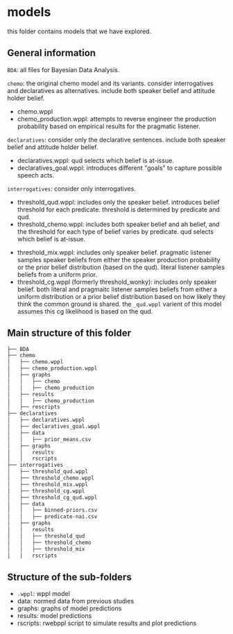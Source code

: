 # models
this folder contains models that we have explored. 

## General information
`BDA`: all files for Bayesian Data Analysis.

`chemo`: the original chemo model and its variants. consider interrogatives and declaratives as alternatives. include both speaker belief and attitude holder belief. 
- chemo.wppl
- chemo_production.wppl: attempts to reverse engineer the production probability based on empirical results for the pragmatic listener.

`declaratives`: consider only the declarative sentences. include both speaker belief and attitude holder belief.
- declaratives.wppl: qud selects which belief is at-issue.
- declaratives_goal.wppl: introduces different "goals" to capture possible speech acts.

`interrogatives`: consider only interrogatives. 
- threshold_qud.wppl: includes only the speaker belief. introduces belief threshold for each predicate. threshold is determined by predicate and qud.
- threshold_chemo.wppl: includes both speaker belief and ah belief, and the threshold for each type of belief varies by predicate. qud selects which belief is at-issue.
<!-- - threshold_mix.wppl: includes both speaker belief and ah belief in the meaning function (i.e., the meaning function involves checking both the speaker belief and the ah belief against their respective predicate-specific threshold), but only infers the speaker belief. -->
- threshold_mix.wppl: includes only speaker belief. pragmatic listener samples speaker beliefs from either the speaker production probability or the prior belief distribution (based on the qud). literal listener samples beliefs from a uniform prior.
- threshold_cg.wppl (formerly threshold_wonky): includes only speaker belief. both literal and pragmaitc listener samples beliefs from either a uniform distribution or a prior belief distribution based on how likely they think the common ground is shared. the `_qud.wppl` varient of this model assumes this cg likelihood is based on the qud.

## Main structure of this folder
```bash
├── BDA
├── chemo
│   ├── chemo.wppl
│   ├── chemo_production.wppl
│   ├── graphs
│   │   ├── chemo
│   │   ├── chemo_production
│   ├── results
│   │   ├── chemo_production
│   ├── rescripts
├── declaratives
│   ├── declaratives.wppl
│   ├── declaratives_goal.wppl
│   ├── data
│   │   ├── prior_means.csv
│   ├── graphs
│   │   results
│   │   rscripts
├── interrogatives
│   ├── threshold_qud.wppl
│   ├── threshold_chemo.wppl
│   ├── threshold_mix.wppl
│   ├── threshold_cg.wppl
│   ├── threshold_cg_qud.wppl
│   ├── data
│   │   ├── binned-priors.csv
│   │   ├── predicate-nai.csv
│   ├── graphs
│   │   results
│   │   ├── threshold_qud
│   │   ├── threshold_chemo
│   │   ├── threshold_mix
│   │   rscripts
```
## Structure of the sub-folders
- `.wppl`: wppl model
- data: normed data from previous studies
- graphs: graphs of model predictions
- results: model predictions
- rscripts: rwebppl script to simulate results and plot predictions
